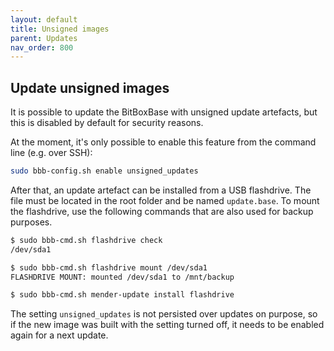 ```yaml
---
layout: default
title: Unsigned images
parent: Updates
nav_order: 800
---
```

## Update unsigned images

It is possible to update the BitBoxBase with unsigned update artefacts, but this is disabled by default for security reasons.

At the moment, it's only possible to enable this feature from the command line (e.g. over SSH):

```sh
sudo bbb-config.sh enable unsigned_updates
```

After that, an update artefact can be installed from a USB flashdrive.
The file must be located in the root folder and be named `update.base`.
To mount the flashdrive, use the following commands that are also used for backup purposes.

```sh
$ sudo bbb-cmd.sh flashdrive check
/dev/sda1

$ sudo bbb-cmd.sh flashdrive mount /dev/sda1
FLASHDRIVE MOUNT: mounted /dev/sda1 to /mnt/backup

$ sudo bbb-cmd.sh mender-update install flashdrive
```

The setting `unsigned_updates` is not persisted over updates on purpose, so if the new image was built with the setting turned off, it needs to be enabled again for a next update.
